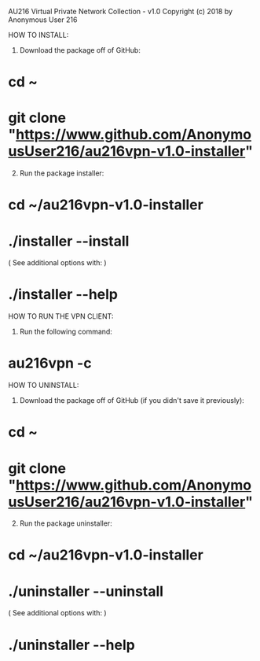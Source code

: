AU216 Virtual Private Network Collection - v1.0
Copyright (c) 2018 by Anonymous User 216

HOW TO INSTALL:

1. Download the package off of GitHub:
# cd ~
# git clone "https://www.github.com/AnonymousUser216/au216vpn-v1.0-installer"

2. Run the package installer:
# cd ~/au216vpn-v1.0-installer
# ./installer --install
( See additional options with: )
# ./installer --help



HOW TO RUN THE VPN CLIENT:

1. Run the following command:
# au216vpn -c



HOW TO UNINSTALL:

1. Download the package off of GitHub (if you didn't save it previously):
# cd ~
# git clone "https://www.github.com/AnonymousUser216/au216vpn-v1.0-installer"

2. Run the package uninstaller:
# cd ~/au216vpn-v1.0-installer
# ./uninstaller --uninstall
( See additional options with: )
# ./uninstaller --help
